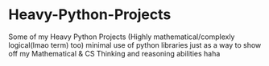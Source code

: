 # Heavy-Python-Projects
Some of my Heavy Python Projects (Highly mathematical/complexly logical(lmao term) too) 
minimal use of python libraries just as a way to show off my Mathematical & CS Thinking and reasoning abilities haha
